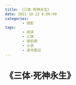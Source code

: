 ```yaml
---
title: 《三体·死神永生》
date: 2021-10-22 6:00:00
categories:
        - 观影
tags:
        - 阅读
        - 三体
        - 读后感
        - 小说
        - 读书笔记
---
```


# 《三体·死神永生》
